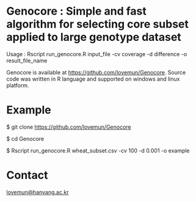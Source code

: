 # Genocore : Simple and fast algorithm for selecting core subset applied to large genotype dataset
Usage : Rscript run_genocore.R input_file -cv coverage -d difference -o result_file_name

Genocore is available at https://github.com/lovemun/Genocore. Source code was written in R language and supported on windows and linux platform. 

# Example

$ git clone https://github.com/lovemun/Genocore

$ cd Genocore

$ Rscript run_genocore.R wheat_subset.csv -cv 100 -d 0.001 -o example

# Contact

lovemun@hanyang.ac.kr
